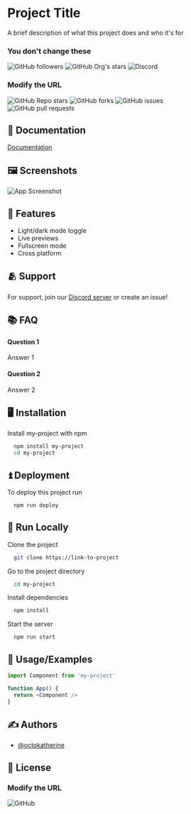 
# Project Title

A brief description of what this project does and who it's for

### You don't change these

![GitHub followers](https://img.shields.io/github/followers/project-shards?color=dark-green) 
![GitHub Org's stars](https://img.shields.io/github/stars/project-shards?label=shards%27%20stars&color=dark-green)
![Discord](https://img.shields.io/discord/1101598768819863602?color=dark-green&label=chat%20%26%20support)

### Modify the URL
![GitHub Repo stars](https://img.shields.io/github/stars/project-shards/.github?color=dark-green)
![GitHub forks](https://img.shields.io/github/forks/project-shards/.github?color=dark-green)
![GitHub issues](https://img.shields.io/github/issues/project-shards/.github?color=dark-green)
![GitHub pull requests](https://img.shields.io/github/issues-pr/project-shards/.github?color=dark-green)

## 📘 Documentation

[Documentation](https://linktodocumentation)


## 🖼️ Screenshots

![App Screenshot](https://via.placeholder.com/468x300?text=App+Screenshot+Here)


## 🐣 Features

- Light/dark mode toggle
- Live previews
- Fullscreen mode
- Cross platform

## 🫂 Support

For support, join our [Discord server](https://discord.gg/u9McaXUq2t)
or create an issue!

## 📚 FAQ

#### Question 1

Answer 1

#### Question 2

Answer 2


## 🖥️ Installation

Install my-project with npm

```bash
  npm install my-project
  cd my-project
```
    
## ⏫️ Deployment

To deploy this project run

```bash
  npm run deploy
```


## 📲 Run Locally

Clone the project

```bash
  git clone https://link-to-project
```

Go to the project directory

```bash
  cd my-project
```

Install dependencies

```bash
  npm install
```

Start the server

```bash
  npm run start
```


## 🙋 Usage/Examples

```javascript
import Component from 'my-project'

function App() {
  return <Component />
}
```


## ✍️ Authors

- [@octokatherine](https://www.github.com/octokatherine)


## 📜 License

### Modify the URL

![GitHub](https://img.shields.io/github/license/project-shards/.github)

